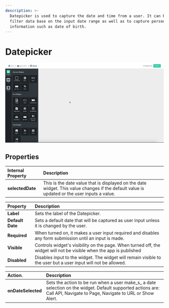 ```yaml
---
description: >-
  Datepicker is used to capture the date and time from a user. It can be used to
  filter data base on the input date range as well as to capture personal
  information such as date of birth.
---
```


# Datepicker

![](../.gitbook/assets/datepicker.gif)

## Properties

| Internal Property | Description |
| :--- | :--- |
| **selectedDate** | This is the date value that is displayed on the date widget. This value changes if the default value is updated or the user inputs a value. |

| Property | Description |
| :--- | :--- |
| **Label** | Sets the label of the Datepicker. |
| **Default Date** | Sets a default date that will be captured as user input unless it is changed by the user. |
| **Required** | When turned on, it makes a user input required and disables any form submission until an input is made. |
| **Visible** | Controls widget's visibility on the page. When turned off, the widget will not be visible when the app is published  |
| **Disabled** | Disables input to the widget. The widget will remain visible to the user but a user input will not be allowed. |

| Action. | Description |
| :--- | :--- |
| **onDateSelected** | Sets the action to be run when a user make_s_ a date selection on the widget. Default supported actions are: Call API, Navigate to Page, Navigate to URL or Show Alert. |

